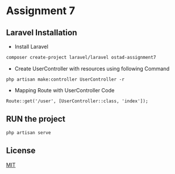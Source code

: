 
# Assignment 7

## Laravel Installation

- Install Laravel

```bash
composer create-project laravel/laravel ostad-assignment7
```

- Create UserController with resources using following Command

```
php artisan make:controller UserController -r
```

- Mapping Route with UserController
Code
```
Route::get('/user', [UserController::class, 'index']);
```


## RUN the project
```
php artisan serve
```

## License
[MIT](https://choosealicense.com/licenses/mit/)
